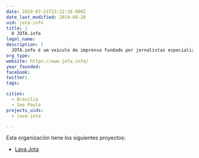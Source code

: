 ```yaml
---
date: 2019-07-21T23:22:18.000Z
date_last_modified: 2019-08-28
uid: jota-info
title: |
  O JOTA.info
legal_name: 
description: |
  JOTA.info é um veículo de imprensa fundado por jornalistas especializados no acompanhamento jurídico e institucional do Brasil. 
org_type: 
website: https://www.jota.info/
year_founded: 
facebook: 
twitter: 
tags:

cities: 
  - Brasilia
  - Sao Paulo
projects_uids:
  - lava-jota

---
```


Esta organización tiene los siguientes proyectos:

- [Lava Jota](/proyectos/lava-jota)
